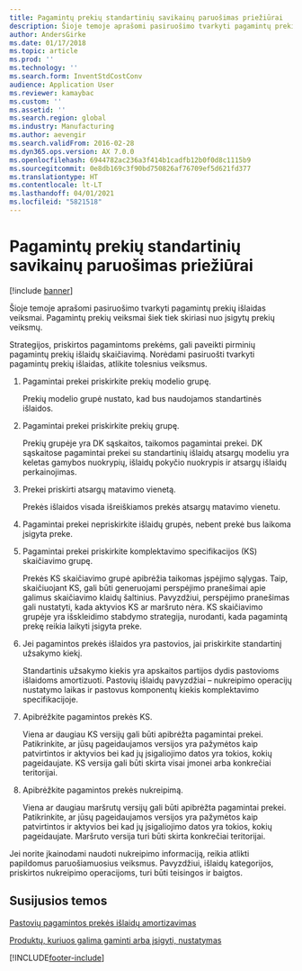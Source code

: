 ```yaml
---
title: Pagamintų prekių standartinių savikainų paruošimas priežiūrai
description: Šioje temoje aprašomi pasiruošimo tvarkyti pagamintų prekių išlaidas veiksmai.
author: AndersGirke
ms.date: 01/17/2018
ms.topic: article
ms.prod: ''
ms.technology: ''
ms.search.form: InventStdCostConv
audience: Application User
ms.reviewer: kamaybac
ms.custom: ''
ms.assetid: ''
ms.search.region: global
ms.industry: Manufacturing
ms.author: aevengir
ms.search.validFrom: 2016-02-28
ms.dyn365.ops.version: AX 7.0.0
ms.openlocfilehash: 6944782ac236a3f414b1cadfb12b0f0d8c1115b9
ms.sourcegitcommit: 0e8db169c3f90bd750826af76709ef5d621fd377
ms.translationtype: HT
ms.contentlocale: lt-LT
ms.lasthandoff: 04/01/2021
ms.locfileid: "5821518"
---
```

# <a name="prepare-to-maintain-standard-costs-for-manufactured-items"></a>Pagamintų prekių standartinių savikainų paruošimas priežiūrai

[!include [banner](../includes/banner.md)]

Šioje temoje aprašomi pasiruošimo tvarkyti pagamintų prekių išlaidas veiksmai. Pagamintų prekių veiksmai šiek tiek skiriasi nuo įsigytų prekių veiksmų.

Strategijos, priskirtos pagamintoms prekėms, gali paveikti pirminių pagamintų prekių išlaidų skaičiavimą. Norėdami pasiruošti tvarkyti pagamintų prekių išlaidas, atlikite tolesnius veiksmus.

1. Pagamintai prekei priskirkite prekių modelio grupę. 

   Prekių modelio grupė nustato, kad bus naudojamos standartinės išlaidos.

2. Pagamintai prekei priskirkite prekių grupę. 

   Prekių grupėje yra DK sąskaitos, taikomos pagamintai prekei. DK sąskaitose pagamintai prekei su standartinių išlaidų atsargų modeliu yra keletas gamybos nuokrypių, išlaidų pokyčio nuokrypis ir atsargų išlaidų perkainojimas.

3. Prekei priskirti atsargų matavimo vienetą. 

   Prekės išlaidos visada išreiškiamos prekės atsargų matavimo vienetu.

4. Pagamintai prekei nepriskirkite išlaidų grupės, nebent prekė bus laikoma įsigyta preke.

5. Pagamintai prekei priskirkite komplektavimo specifikacijos (KS) skaičiavimo grupę. 

   Prekės KS skaičiavimo grupė apibrėžia taikomas įspėjimo sąlygas. Taip, skaičiuojant KS, gali būti generuojami perspėjimo pranešimai apie galimus skaičiavimo klaidų šaltinius. Pavyzdžiui, perspėjimo pranešimas gali nustatyti, kada aktyvios KS ar maršruto nėra. KS skaičiavimo grupėje yra išskleidimo stabdymo strategija, nurodanti, kada pagamintą prekę reikia laikyti įsigyta preke.

6. Jei pagamintos prekės išlaidos yra pastovios, jai priskirkite standartinį užsakymo kiekį. 

   Standartinis užsakymo kiekis yra apskaitos partijos dydis pastovioms išlaidoms amortizuoti. Pastovių išlaidų pavyzdžiai – nukreipimo operacijų nustatymo laikas ir pastovus komponentų kiekis komplektavimo specifikacijoje.

7. Apibrėžkite pagamintos prekės KS. 

   Viena ar daugiau KS versijų gali būti apibrėžta pagamintai prekei. Patikrinkite, ar jūsų pageidaujamos versijos yra pažymėtos kaip patvirtintos ir aktyvios bei kad jų įsigaliojimo datos yra tokios, kokių pageidaujate. KS versija gali būti skirta visai įmonei arba konkrečiai teritorijai.

8. Apibrėžkite pagamintos prekės nukreipimą. 

   Viena ar daugiau maršrutų versijų gali būti apibrėžta pagamintai prekei. Patikrinkite, ar jūsų pageidaujamos versijos yra pažymėtos kaip patvirtintos ir aktyvios bei kad jų įsigaliojimo datos yra tokios, kokių pageidaujate. Maršruto versija turi būti skirta konkrečiai teritorijai.

Jei norite įkainodami naudoti nukreipimo informaciją, reikia atlikti papildomus paruošiamuosius veiksmus. Pavyzdžiui, išlaidų kategorijos, priskirtos nukreipimo operacijoms, turi būti teisingos ir baigtos.

<a name="related-topics"></a>Susijusios temos
--------

[Pastovių pagamintos prekės išlaidų amortizavimas](amortize-constant-costs-manufactured-item.md)

[Produktų, kuriuos galima gaminti arba įsigyti, nustatymas](manufactured-items-treated-as-purchased-items.md)



[!INCLUDE[footer-include](../../includes/footer-banner.md)]